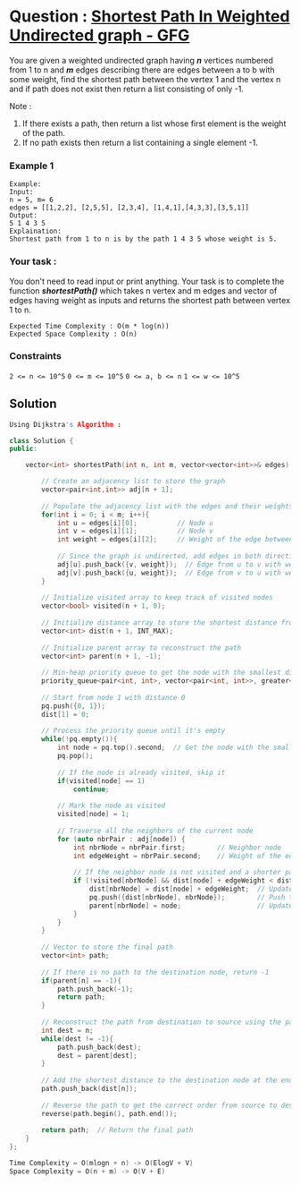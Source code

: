 # Question : [Shortest Path In Weighted Undirected graph - GFG](https://www.geeksforgeeks.org/problems/shortest-path-in-weighted-undirected-graph/1)

You are given a weighted undirected graph having ***n*** vertices numbered from 1 to n and ***m*** edges describing there are edges between a to b with some weight, find the shortest path between the vertex 1 and the vertex n and if path does not exist then return a list consisting of only -1.

Note : 
1. If there exists a path, then return a list whose first element is the weight of the path.
2. If no path exists then return a list containing a single element -1.

### Example 1

```plaintext
Example:
Input:
n = 5, m= 6
edges = [[1,2,2], [2,5,5], [2,3,4], [1,4,1],[4,3,3],[3,5,1]]
Output:
5 1 4 3 5
Explaination:
Shortest path from 1 to n is by the path 1 4 3 5 whose weight is 5. 
```

### Your task :
You don't need to read input or print anything. Your task is to complete the function ***shortestPath()*** which takes n vertex and m edges and vector of edges having weight as inputs and returns the shortest path between vertex 1 to n.

```plaintext
Expected Time Complexity : O(m * log(n))
Expected Space Complexity : O(n)
```

### Constraints
`2 <= n <= 10^5`
`0 <= m <= 10^5`
`0 <= a, b <= n`
`1 <= w <= 10^5`



## Solution

```Cpp
Using Dijkstra's Algorithm : 

class Solution {
public:

    vector<int> shortestPath(int n, int m, vector<vector<int>>& edges) {

        // Create an adjacency list to store the graph
        vector<pair<int,int>> adj[n + 1];
        
        // Populate the adjacency list with the edges and their weights
        for(int i = 0; i < m; i++){
            int u = edges[i][0];          // Node u
            int v = edges[i][1];          // Node v
            int weight = edges[i][2];     // Weight of the edge between u and v
            
            // Since the graph is undirected, add edges in both directions
            adj[u].push_back({v, weight});  // Edge from u to v with weight
            adj[v].push_back({u, weight});  // Edge from v to u with weight
        }
        
        // Initialize visited array to keep track of visited nodes
        vector<bool> visited(n + 1, 0);
        
        // Initialize distance array to store the shortest distance from the source
        vector<int> dist(n + 1, INT_MAX);
        
        // Initialize parent array to reconstruct the path
        vector<int> parent(n + 1, -1);
        
        // Min-heap priority queue to get the node with the smallest distance
        priority_queue<pair<int, int>, vector<pair<int, int>>, greater<pair<int, int>>> pq;
        
        // Start from node 1 with distance 0
        pq.push({0, 1});
        dist[1] = 0;
        
        // Process the priority queue until it's empty
        while(!pq.empty()){
            int node = pq.top().second;  // Get the node with the smallest distance
            pq.pop();
            
            // If the node is already visited, skip it
            if(visited[node] == 1)
                continue;
            
            // Mark the node as visited
            visited[node] = 1;
            
            // Traverse all the neighbors of the current node
            for (auto nbrPair : adj[node]) {
                int nbrNode = nbrPair.first;        // Neighbor node
                int edgeWeight = nbrPair.second;    // Weight of the edge to the neighbor
                
                // If the neighbor node is not visited and a shorter path is found
                if (!visited[nbrNode] && dist[node] + edgeWeight < dist[nbrNode]) {
                    dist[nbrNode] = dist[node] + edgeWeight;  // Update the shortest distance
                    pq.push({dist[nbrNode], nbrNode});        // Push the neighbor node into the priority queue
                    parent[nbrNode] = node;                   // Update the parent of the neighbor node
                }
            }
        }
        
        // Vector to store the final path
        vector<int> path;
        
        // If there is no path to the destination node, return -1
        if(parent[n] == -1){
            path.push_back(-1);
            return path;
        }
        
        // Reconstruct the path from destination to source using the parent array
        int dest = n;
        while(dest != -1){
            path.push_back(dest);
            dest = parent[dest];
        }
        
        // Add the shortest distance to the destination node at the end of the path
        path.push_back(dist[n]);
        
        // Reverse the path to get the correct order from source to destination
        reverse(path.begin(), path.end());
        
        return path;  // Return the final path
    }
};

Time Complexity = O(mlogn + n) -> O(ElogV + V)
Space Complexity = O(n + m) -> O(V + E)
```